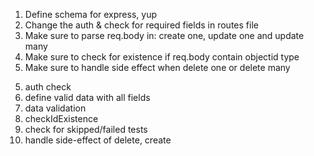 <!-- code file -->

1. Define schema for express, yup
2. Change the auth & check for required fields in routes file
3. Make sure to parse req.body in: create one, update one and update many
4. Make sure to check for existence if req.body contain objectid type
5. Make sure to handle side effect when delete one or delete many

<!-- test file -->

5. auth check
6. define valid data with all fields
7. data validation
8. checkIdExistence
9. check for skipped/failed tests
10. handle side-effect of delete, create

